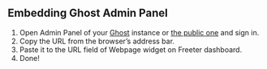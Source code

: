 ## Embedding Ghost Admin Panel

1. Open Admin Panel of your <a href="{{ curItem.homeUrl|e }}" rel="noopener noreferrer" target="_blank">Ghost</a> instance or <a href="{{ curItem.pubUrl|e }}" rel="noopener noreferrer" target="_blank">the public one</a> and sign in.
2. Copy the URL from the browser’s address bar.
3. Paste it to the URL field of Webpage widget on Freeter dashboard.
4. Done!
